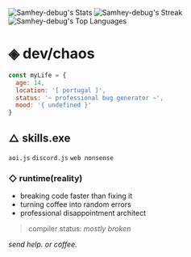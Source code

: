 ![Samhey-debug's Stats](https://github-readme-stats.vercel.app/api?username=Samhey-debug&theme=dark&show_icons=true&hide_border=true&count_private=true)
![Samhey-debug's Streak](https://github-readme-streak-stats.herokuapp.com/?user=Samhey-debug&theme=dark&hide_border=true)
![Samhey-debug's Top Languages](https://github-readme-stats.vercel.app/api/top-langs/?username=Samhey-debug&theme=dark&show_icons=true&hide_border=true&layout=compact)
# ◈ dev/chaos

```js
const myLife = {
  age: 14,
  location: '[ portugal ]',
  status: '~ professional bug generator ~',
  mood: '{ undefined }'
}
```

## △ skills.exe

` aoi.js ` ` discord.js ` ` web nonsense `

### ◇ runtime(reality)
- breaking code faster than fixing it
- turning coffee into random errors
- professional disappointment architect

> compiler status: *mostly broken*

*send help. or coffee.*